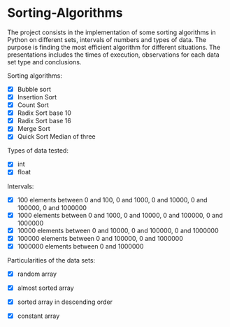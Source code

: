 # Sorting-Algorithms

  The project consists in the implementation of some sorting algorithms in Python on different sets, intervals of numbers and types of data. The purpose is finding the most efficient algorithm for different situations. The presentations includes the times of execution, observations for each data set type and conclusions.
  
  Sorting algorithms:
   - [x] Bubble sort
   - [x] Insertion Sort
   - [x] Count Sort
   - [x] Radix Sort base 10
   - [x] Radix Sort base 16
   - [x] Merge Sort
   - [x] Quick Sort Median of three
 
  Types of data tested:
   - [x] int
   - [x] float
    
   Intervals:
   - [x] 100 elements between 0 and 100, 0 and 1000, 0 and 10000, 0 and 100000, 0 and 1000000
   - [x] 1000 elements between 0 and 1000, 0 and 10000, 0 and 100000, 0 and 1000000
   - [x] 10000 elements between 0 and 10000, 0 and 100000, 0 and 1000000
   - [x] 100000 elements between 0 and 100000, 0 and 1000000
   - [x] 1000000 elements between 0 and 1000000
    
   Particularities of the data sets:
   - [x] random array
   - [x] almost sorted array
   - [x] sorted array in descending order
   - [x] constant array
  

